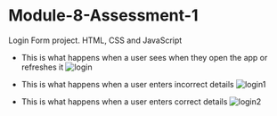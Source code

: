 # Module-8-Assessment-1
Login Form project. HTML, CSS and JavaScript

* This is what happens when a user sees when they open the app or refreshes it
![login](https://user-images.githubusercontent.com/55388127/224405689-24fea49d-ed68-4426-92b4-ab7a9bdcf3d5.PNG)

* This is what happens when a user enters incorrect details
![login1](https://user-images.githubusercontent.com/55388127/224405694-f32225fa-f616-476b-859b-928774ce6e93.PNG)

* This is what happens when a user enters correct details
![login2](https://user-images.githubusercontent.com/55388127/224405701-1fcda111-4697-47db-8b26-af3a6a02e90d.PNG)
